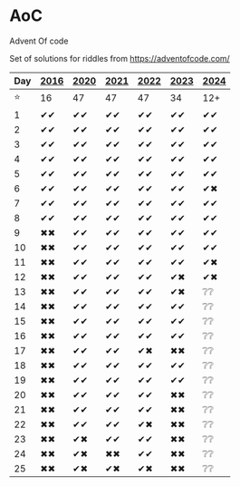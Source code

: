 # AoC
Advent Of code

Set of solutions for riddles from https://adventofcode.com/

| Day | [2016](http://adventofcode.com/2016) | [2020](http://adventofcode.com/2020) | [2021](http://adventofcode.com/2021) | [2022](http://adventofcode.com/2022) | [2023](http://adventofcode.com/2023) | [2024](https://adventofcode.com/2024) |
|-----|--------------------------------------|--------------------------------------|--------------------------------------|--------------------------------------|--------------------------------------|----------------------------------|
| ⭐   | 16                                   | 47                                   | 47                                   | 47                                   | 34                                   | 12+                              |
| 1   | ✔✔                                   | ✔✔                                   | ✔✔                                   | ✔✔                                   | ✔✔                                   | ✔✔                               |
| 2   | ✔✔                                   | ✔✔                                   | ✔✔                                   | ✔✔                                   | ✔✔                                   | ✔✔                               |
| 3   | ✔✔                                   | ✔✔                                   | ✔✔                                   | ✔✔                                   | ✔✔                                   | ✔✔                               |
| 4   | ✔✔                                   | ✔✔                                   | ✔✔                                   | ✔✔                                   | ✔✔                                   | ✔✔                               |
| 5   | ✔✔                                   | ✔✔                                   | ✔✔                                   | ✔✔                                   | ✔✔                                   | ✔✔                               |
| 6   | ✔✔                                   | ✔✔                                   | ✔✔                                   | ✔✔                                   | ✔✔                                   | ✔✖                               |
| 7   | ✔✔                                   | ✔✔                                   | ✔✔                                   | ✔✔                                   | ✔✔                                   | ✔✔                               |
| 8   | ✔✔                                   | ✔✔                                   | ✔✔                                   | ✔✔                                   | ✔✔                                   | ✔✔                               |
| 9   | ✖✖                                   | ✔✔                                   | ✔✔                                   | ✔✔                                   | ✔✔                                   | ✔✔                               |
| 10  | ✖✖                                   | ✔✔                                   | ✔✔                                   | ✔✔                                   | ✔✔                                   | ✔✔                                |
| 11  | ✖✖                                   | ✔✔                                   | ✔✔                                   | ✔✔                                   | ✔✔                                   | ✔✖                                 |
| 12  | ✖✖                                   | ✔✔                                   | ✔✔                                   | ✔✔                                   | ✔✖                                   | ✔✖                                 |
| 13  | ✖✖                                   | ✔✔                                   | ✔✔                                   | ✔✔                                   | ✔✖                                   | ❔❔                               |
| 14  | ✖✖                                   | ✔✔                                   | ✔✔                                   | ✔✔                                   | ✔✔                                   | ❔❔                               |
| 15  | ✖✖                                   | ✔✔                                   | ✔✔                                   | ✔✔                                   | ✔✔                                   | ❔❔                               |
| 16  | ✖✖                                   | ✔✔                                   | ✔✔                                   | ✔✔                                   | ✔✔                                   | ❔❔                               |
| 17  | ✖✖                                   | ✔✔                                   | ✔✔                                   | ✔✖                                   | ✖✖                                   | ❔❔                               |
| 18  | ✖✖                                   | ✔✔                                   | ✔✔                                   | ✔✔                                   | ✔✔                                   | ❔❔                               |
| 19  | ✖✖                                   | ✔✔                                   | ✔✔                                   | ✔✔                                   | ✔✔                                   | ❔❔                               |
| 20  | ✖✖                                   | ✔✔                                   | ✔✔                                   | ✔✔                                   | ✖✖                                   | ❔❔                               |
| 21  | ✖✖                                   | ✔✔                                   | ✔✔                                   | ✔✔                                   | ✖✖                                   | ❔❔                               |
| 22  | ✖✖                                   | ✔✔                                   | ✔✔                                   | ✔✖                                   | ✖✖                                   | ❔❔                               |
| 23  | ✖✖                                   | ✔✖                                   | ✔✔                                   | ✔✔                                   | ✖✖                                   | ❔❔                               |
| 24  | ✖✖                                   | ✔✖                                   | ✖✖                                   | ✔✔                                   | ✖✖                                   | ❔❔                               |
| 25  | ✖✖                                   | ✔✖                                   | ✔✖                                   | ✔✖                                   | ✖✖                                   | ❔❔                               |